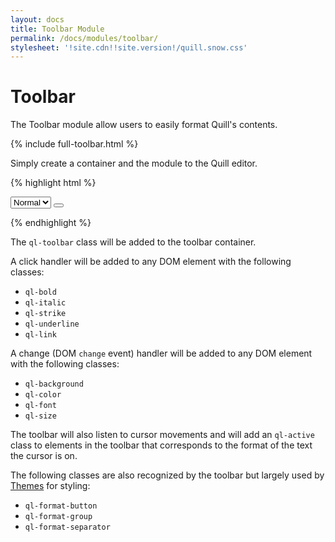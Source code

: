 ```yaml
---
layout: docs
title: Toolbar Module
permalink: /docs/modules/toolbar/
stylesheet: '!site.cdn!!site.version!/quill.snow.css'
---
```


# Toolbar

The Toolbar module allow users to easily format Quill's contents.

<div class="quill-wrapper">
  <div id="toolbar-toolbar" class="toolbar">
  {% include full-toolbar.html %}
  </div>
  <div id="toolbar-editor" class="editor"></div>
</div>
<script src="{{site.cdn}}{{site.version}}/quill.js"></script>
<script>
  var editor = new Quill('#toolbar-editor', {
    modules: {
      toolbar: { container: '#toolbar-toolbar' }
    },
    theme: 'snow'
  });
</script>

Simply create a container and the module to the Quill editor.

{% highlight html %}
<!-- Create toolbar container -->
<div id="toolbar">
  <!-- Add font size dropdown -->
  <select class="ql-size">
    <option value="10px">Small</option>
    <option value="13px" selected>Normal</option>
    <option value="18px">Large</option>
    <option value="32px">Huge</option>
  </select>
  <!-- Add a bold button -->
  <button class="ql-bold"></button>
</div>
<div id="editor"></div>

<!-- Initialize editor and toolbar -->
<script>
  var editor = new Quill('#editor');
  editor.addModule('toolbar', {
    container: '#toolbar'     // Selector for toolbar container
  });
</script>
{% endhighlight %}

The `ql-toolbar` class will be added to the toolbar container.

A click handler will be added to any DOM element with the following classes:

- `ql-bold`
- `ql-italic`
- `ql-strike`
- `ql-underline`
- `ql-link`

A change (DOM `change` event) handler will be added to any DOM element with the following classes:

- `ql-background`
- `ql-color`
- `ql-font`
- `ql-size`

The toolbar will also listen to cursor movements and will add an `ql-active` class to elements in the toolbar that corresponds to the format of the text the cursor is on.

The following classes are also recognized by the toolbar but largely used by [Themes](/docs/themes/) for styling:

- `ql-format-button`
- `ql-format-group`
- `ql-format-separator`
